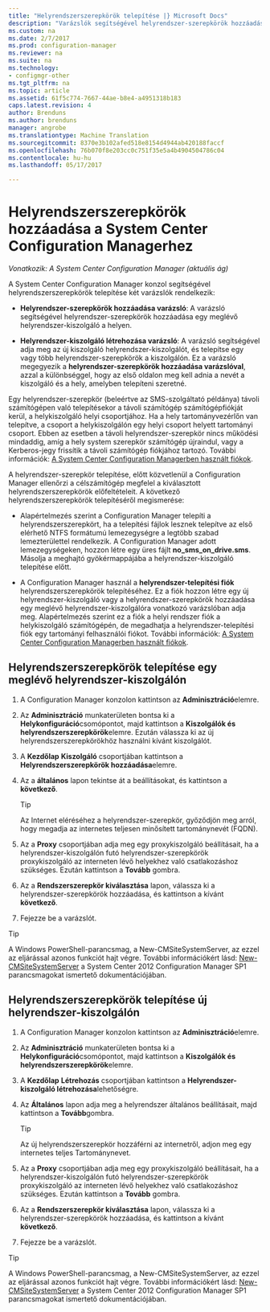 ```yaml
---
title: "Helyrendszerszerepkörök telepítése |} Microsoft Docs"
description: "Varázslók segítségével helyrendszer-szerepkörök hozzáadása egy meglévő vagy új helyrendszer-kiszolgálóra a helyen."
ms.custom: na
ms.date: 2/7/2017
ms.prod: configuration-manager
ms.reviewer: na
ms.suite: na
ms.technology:
- configmgr-other
ms.tgt_pltfrm: na
ms.topic: article
ms.assetid: 61f5c774-7667-44ae-b8e4-a4951318b183
caps.latest.revision: 4
author: Brenduns
ms.author: brenduns
manager: angrobe
ms.translationtype: Machine Translation
ms.sourcegitcommit: 8370e3b102afed518e8154d4944ab420188faccf
ms.openlocfilehash: 76b070f8e203cc0c751f35e5a4b4904504786c04
ms.contentlocale: hu-hu
ms.lasthandoff: 05/17/2017

---
```

# <a name="install-site-system-roles-for-system-center-configuration-manager"></a>Helyrendszerszerepkörök hozzáadása a System Center Configuration Managerhez

*Vonatkozik: A System Center Configuration Manager (aktuális ág)*

A System Center Configuration Manager konzol segítségével helyrendszerszerepkörök telepítése két varázslók rendelkezik:  

-   **Helyrendszer-szerepkörök hozzáadása varázsló**: A varázsló segítségével helyrendszer-szerepkörök hozzáadása egy meglévő helyrendszer-kiszolgáló a helyen.  

-   **Helyrendszer-kiszolgáló létrehozása varázsló**: A varázsló segítségével adja meg az új kiszolgáló helyrendszer-kiszolgálót, és telepítse egy vagy több helyrendszer-szerepkörök a kiszolgálón. Ez a varázsló megegyezik a **helyrendszer-szerepkörök hozzáadása varázslóval**, azzal a különbséggel, hogy az első oldalon meg kell adnia a nevét a kiszolgáló és a hely, amelyben telepíteni szeretné.  

Egy helyrendszer-szerepkör (beleértve az SMS-szolgáltató példánya) távoli számítógépen való telepítésekor a távoli számítógép számítógépfiókját kerül, a helykiszolgáló helyi csoportjához. Ha a hely tartományvezérlőn van telepítve, a csoport a helykiszolgálón egy helyi csoport helyett tartományi csoport. Ebben az esetben a távoli helyrendszer-szerepkör nincs működési mindaddig, amíg a hely system szerepkör számítógép újraindul, vagy a Kerberos-jegy frissítik a távoli számítógép fiókjához tartozó. További információk: [A System Center Configuration Managerben használt fiókok](../../../../core/plan-design/hierarchy/accounts.md).  

A helyrendszer-szerepkör telepítése, előtt közvetlenül a Configuration Manager ellenőrzi a célszámítógép megfelel a kiválasztott helyrendszerszerepkörök előfeltételeit. A következő helyrendszerszerepkörök telepítéséről megismerése:  

-   Alapértelmezés szerint a Configuration Manager telepíti a helyrendszerszerepkört, ha a telepítési fájlok lesznek telepítve az első elérhető NTFS formátumú lemezegységre a legtöbb szabad lemezterülettel rendelkezik. A Configuration Manager adott lemezegységeken, hozzon létre egy üres fájlt **no_sms_on_drive.sms**. Másolja a meghajtó gyökérmappájába a helyrendszer-kiszolgáló telepítése előtt.  

-   A Configuration Manager használ a **helyrendszer-telepítési fiók** helyrendszerszerepkörök telepítéséhez. Ez a fiók hozzon létre egy új helyrendszer-kiszolgáló vagy a helyrendszer-szerepkörök hozzáadása egy meglévő helyrendszer-kiszolgálóra vonatkozó varázslóban adja meg. Alapértelmezés szerint ez a fiók a helyi rendszer fiók a helykiszolgáló számítógépén, de megadhatja a helyrendszer-telepítési fiók egy tartományi felhasználói fiókot. További információk: [A System Center Configuration Managerben használt fiókok](../../../../core/plan-design/hierarchy/accounts.md).  

##  <a name="bkmk_Install"></a>Helyrendszerszerepkörök telepítése egy meglévő helyrendszer-kiszolgálón  

1.  A Configuration Manager konzolon kattintson az **Adminisztráció**elemre.  

2.  Az **Adminisztráció** munkaterületen bontsa ki a **Helykonfiguráció**csomópontot, majd kattintson a **Kiszolgálók és helyrendszerszerepkörök**elemre. Ezután válassza ki az új helyrendszerszerepkörökhöz használni kívánt kiszolgálót.  

3.  A **Kezdőlap** **Kiszolgáló** csoportjában kattintson a **Helyrendszerszerepkörök hozzáadása**elemre.  

4.  Az a **általános** lapon tekintse át a beállításokat, és kattintson a **következő**.  

    > [!TIP]  
    >  Az Internet eléréséhez a helyrendszer-szerepkör, győződjön meg arról, hogy megadja az internetes teljesen minősített tartománynevét (FQDN).  

5.  Az a **Proxy** csoportjában adja meg egy proxykiszolgáló beállításait, ha a helyrendszer-kiszolgálón futó helyrendszer-szerepkörök proxykiszolgáló az interneten lévő helyekhez való csatlakozáshoz szükséges. Ezután kattintson a **Tovább** gombra.  

6.  Az a **Rendszerszerepkör kiválasztása** lapon, válassza ki a helyrendszer-szerepkörök hozzáadása, és kattintson a kívánt **következő**.  

7.  Fejezze be a varázslót.  

> [!TIP]  
>  A Windows PowerShell-parancsmag, a New-CMSiteSystemServer, az ezzel az eljárással azonos funkciót hajt végre. További információkért lásd: [New-CMSiteSystemServer](http://go.microsoft.com/fwlink/p/?LinkID=271414) a System Center 2012 Configuration Manager SP1 parancsmagokat ismertető dokumentációjában.  

## <a name="to-install-site-system-roles-on-a-new-site-system-server"></a>Helyrendszerszerepkörök telepítése új helyrendszer-kiszolgálón  

1.  A Configuration Manager konzolon kattintson az **Adminisztráció**elemre.  

2.  Az **Adminisztráció** munkaterületen bontsa ki a **Helykonfiguráció**csomópontot, majd kattintson a **Kiszolgálók és helyrendszerszerepkörök**elemre.  

3.  A **Kezdőlap** **Létrehozás** csoportjában kattintson a **Helyrendszer-kiszolgáló létrehozása**lehetőségre.  

4.  Az **Általános** lapon adja meg a helyrendszer általános beállításait, majd kattintson a **Tovább**gombra.  

    > [!TIP]  
    >  Az új helyrendszerszerepkör hozzáférni az internetről, adjon meg egy internetes teljes Tartománynevet.  

5.  Az a **Proxy** csoportjában adja meg egy proxykiszolgáló beállításait, ha a helyrendszer-kiszolgálón futó helyrendszer-szerepkörök proxykiszolgáló az interneten lévő helyekhez való csatlakozáshoz szükséges. Ezután kattintson a **Tovább** gombra.  

6.  Az a **Rendszerszerepkör kiválasztása** lapon, válassza ki a helyrendszer-szerepkörök hozzáadása, és kattintson a kívánt **következő**.  

7.  Fejezze be a varázslót.  

> [!TIP]  
>  A Windows PowerShell-parancsmag, a New-CMSiteSystemServer, az ezzel az eljárással azonos funkciót hajt végre. További információkért lásd: [New-CMSiteSystemServer](http://go.microsoft.com/fwlink/p/?LinkID=271414) a System Center 2012 Configuration Manager SP1 parancsmagokat ismertető dokumentációjában.  

